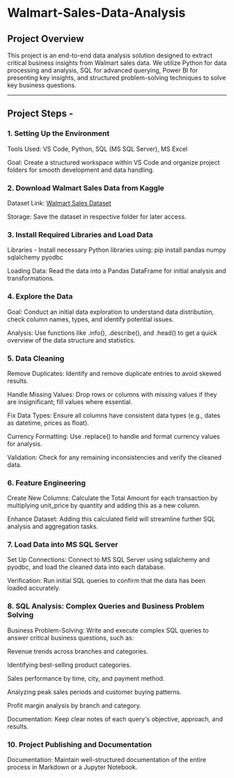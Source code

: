 # Walmart-Sales-Data-Analysis

## Project Overview 
This project is an end-to-end data analysis solution designed to extract critical business insights from Walmart sales data. We utilize Python for data processing and analysis, SQL for advanced querying, Power BI for presenting key insights, and structured problem-solving techniques to solve key business questions. 

---------------------------------------------------------------------------------------------------------------------------------------------------------------------------------------------------------------------

## Project Steps - 

### 1. Setting Up the Environment
Tools Used: VS Code, Python, SQL (MS SQL Server), MS Excel

Goal: Create a structured workspace within VS Code and organize project folders for smooth development and data handling.


### 2. Download Walmart Sales Data from Kaggle
Dataset Link: [Walmart Sales Dataset](https://www.kaggle.com/najir0123/walmart-10k-sales-datasets)

Storage: Save the dataset in respective folder for later access.


### 3. Install Required Libraries and Load Data
Libraries - Install necessary Python libraries using:
pip install pandas numpy sqlalchemy pyodbc

Loading Data: Read the data into a Pandas DataFrame for initial analysis and transformations.


### 4. Explore the Data
Goal: Conduct an initial data exploration to understand data distribution, check column names, types, and identify potential issues.

Analysis: Use functions like .info(), .describe(), and .head() to get a quick overview of the data structure and statistics.


### 5. Data Cleaning
Remove Duplicates: Identify and remove duplicate entries to avoid skewed results.

Handle Missing Values: Drop rows or columns with missing values if they are insignificant; fill values where essential.

Fix Data Types: Ensure all columns have consistent data types (e.g., dates as datetime, prices as float).

Currency Formatting: Use .replace() to handle and format currency values for analysis.

Validation: Check for any remaining inconsistencies and verify the cleaned data.


### 6. Feature Engineering
Create New Columns: Calculate the Total Amount for each transaction by multiplying unit_price by quantity and adding this as a new column.

Enhance Dataset: Adding this calculated field will streamline further SQL analysis and aggregation tasks.


### 7. Load Data into MS SQL Server
Set Up Connections: Connect to MS SQL Server using sqlalchemy and pyodbc, and load the cleaned data into each database.

Verification: Run initial SQL queries to confirm that the data has been loaded accurately.

### 8. SQL Analysis: Complex Queries and Business Problem Solving
Business Problem-Solving: Write and execute complex SQL queries to answer critical business questions, such as:

Revenue trends across branches and categories.

Identifying best-selling product categories.

Sales performance by time, city, and payment method.

Analyzing peak sales periods and customer buying patterns.

Profit margin analysis by branch and category.

Documentation: Keep clear notes of each query's objective, approach, and results.


### 10. Project Publishing and Documentation
Documentation: Maintain well-structured documentation of the entire process in Markdown or a Jupyter Notebook.

